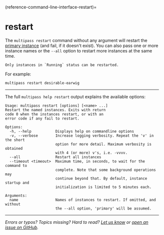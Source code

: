(reference-command-line-interface-restart)=
# restart

The `multipass restart` command without any argument will restart the [primary instance](/t/28469#primary-instance) (and fail, if it doesn't exist). You can also pass one or more instance names or the `--all` option to restart more instances at the same time. 

```{note}
Only instances in `Running` status can be restarted.
```

For example:

```plain
multipass restart desirable-earwig
```

---

The full `multipass help restart` output explains the available options:

```plain
Usage: multipass restart [options] [<name> ...]
Restart the named instances. Exits with return
code 0 when the instances restart, or with an
error code if any fail to restart.

Options:
  -h, --help           Displays help on commandline options
  -v, --verbose        Increase logging verbosity. Repeat the 'v' in the short
                       option for more detail. Maximum verbosity is obtained
                       with 4 (or more) v's, i.e. -vvvv.
  --all                Restart all instances
  --timeout <timeout>  Maximum time, in seconds, to wait for the command to
                       complete. Note that some background operations may
                       continue beyond that. By default, instance startup and
                       initialization is limited to 5 minutes each.

Arguments:
  name                 Names of instances to restart. If omitted, and without
                       the --all option, 'primary' will be assumed.
```

---

*Errors or typos? Topics missing? Hard to read? <a href="https://docs.google.com/forms/d/e/1FAIpQLSd0XZDU9sbOCiljceh3rO_rkp6vazy2ZsIWgx4gsvl_Sec4Ig/viewform?usp=pp_url&entry.317501128=https://multipass.run/docs/restart-command" target="_blank">Let us know</a> or <a href="https://github.com/canonical/multipass/issues/new/choose" target="_blank">open an issue on GitHub</a>.*


